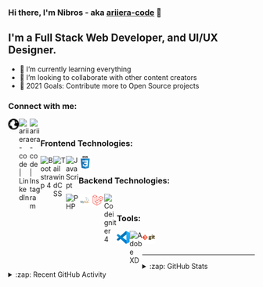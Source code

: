 ### Hi there, I'm Nibros - aka [ariiera-code][website] 👋

## I'm a Full Stack Web Developer, and UI/UX Designer.

- 🌱 I’m currently learning everything
- 👯 I’m looking to collaborate with other content creators
- 🥅 2021 Goals: Contribute more to Open Source projects

### Connect with me:

[<img align="left" alt="ariiera-code.com" width="22px" src="https://raw.githubusercontent.com/iconic/open-iconic/master/svg/globe.svg" />][website]
[<img align="left" alt="ariiera-code | LinkedIn" width="22px" src="https://cdn.jsdelivr.net/npm/simple-icons@v3/icons/linkedin.svg" />][linkedin]
[<img align="left" alt="ariiera-code | Instagram" width="22px" src="https://cdn.jsdelivr.net/npm/simple-icons@v3/icons/instagram.svg" />][instagram]

<br />

### Frontend Technologies:

<img align="left" alt="Bootstrap 4" width="26px" src="https://raw.githubusercontent.com/jmnote/z-icons/master/svg/bootstrap.svg" />
<img align="left" alt="TailwindCSS" width="26px" src="https://tailwindcss.com/_next/static/media/tailwindcss-mark.cb8046c163f77190406dfbf4dec89848.svg" />
<img align="left" alt="JavaScript" width="26px" src="https://raw.githubusercontent.com/jmnote/z-icons/master/svg/javascript.svg" />
<img align="left" alt="CSS3" width="26px" src="https://raw.githubusercontent.com/github/explore/80688e429a7d4ef2fca1e82350fe8e3517d3494d/topics/css/css.png" />

<br />

### Backend Technologies:

<img align="left" alt="PHP" width="26px" src="https://raw.githubusercontent.com/jmnote/z-icons/master/svg/php.svg" />
<img align="left" alt="MySQL" width="26px" src="https://raw.githubusercontent.com/github/explore/80688e429a7d4ef2fca1e82350fe8e3517d3494d/topics/mysql/mysql.png" />
<img align="left" alt="Laravel" width="26px" src="https://raw.githubusercontent.com/github/explore/56a826d05cf762b2b50ecbe7d492a839b04f3fbf/topics/laravel/laravel.png" />
<img align="left" alt="Codeigniter 4" width="26px" src="https://www.codeigniter.com/assets/images/codeigniter4logo.png" />

<br />

### Tools:

<img align="left" alt="Visual Studio Code" width="26px" src="https://raw.githubusercontent.com/github/explore/80688e429a7d4ef2fca1e82350fe8e3517d3494d/topics/visual-studio-code/visual-studio-code.png" />
<img align="left" alt="Adobe XD" width="26px" src="https://upload.wikimedia.org/wikipedia/commons/c/c2/Adobe_XD_CC_icon.svg" />
<img align="left" alt="Git" width="26px" src="https://raw.githubusercontent.com/github/explore/80688e429a7d4ef2fca1e82350fe8e3517d3494d/topics/git/git.png" />

<br />
<br />

---

<details>
  <summary>:zap: GitHub Stats</summary>

  [![Anurag's GitHub stats](https://github-readme-stats.vercel.app/api?username=ariiera-code&theme=tokyonight&hide=stars,issues&count_private=true$include_all_commits=true)](https://github.com/anuraghazra/github-readme-stats)

  [![Top Langs](https://github-readme-stats.vercel.app/api/top-langs/?username=ariiera-code&layout=compact&theme=tokyonight)](https://github.com/anuraghazra/github-readme-stats)

</details>

<details>

  <summary>:zap: Recent GitHub Activity</summary>

  <!--START_SECTION:activity-->
  <!--END_SECTION:activity-->

</details>

<!-- 
### Pinned Repositories
  [![Readme Card](https://github-readme-stats.vercel.app/api/pin/?username=ariiera-code&repo=laboratorium-app&theme=tokyonight)](https://github.com/anuraghazra/github-readme-stats)
  [![Readme Card](https://github-readme-stats.vercel.app/api/pin/?username=ariiera-code&repo=shoppingskuyyy&theme=tokyonight)](https://github.com/anuraghazra/github-readme-stats)
  [![Readme Card](https://github-readme-stats.vercel.app/api/pin/?username=ariiera-code&repo=sewa-buku&theme=tokyonight)](https://github.com/anuraghazra/github-readme-stats)
  [![Readme Card](https://github-readme-stats.vercel.app/api/pin/?username=ariiera-code&repo=ariiera-code.github.io&theme=tokyonight)](https://github.com/anuraghazra/github-readme-stats) -->

[website]: https://ariiera-code.github.io/
[instagram]: https://instagram.com/ariiera
[linkedin]: https://www.linkedin.com/in/ariiera/